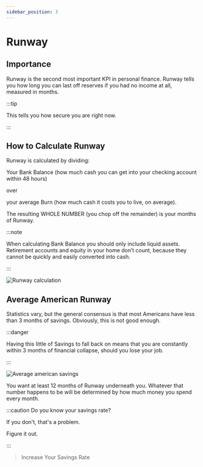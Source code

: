 ```yaml
---
sidebar_position: 3
---
```


# Runway

## Importance

Runway is the second most important KPI in personal finance. Runway tells you how long you can last off reserves if you had no income at all, measured in months.

:::tip 

This tells you how secure you are right now.

:::

## How to Calculate Runway

Runway is calculated by dividing:

Your Bank Balance (how much cash you can get into your checking account within 48 hours) 

over

your average Burn (how much cash it costs you to live, on average). 

The resulting WHOLE NUMBER (you chop off the remainder) is your months of Runway.

:::note

When calculating Bank Balance you should only include liquid assets. Retirement accounts and equity in your home don’t count, because they cannot be quickly and easily converted into cash.

:::

![Runway calculation](/img/runway-calculation.svg)

## Average American Runway

Statistics vary, but the general consensus is that most Americans have less than 3 months of savings. Obviously, this is not good enough.

:::danger

Having this little of Savings to fall back on means that you are constantly within 3 months of financial collapse, should you lose your job.

:::

![Average american savings](/img/runway-avg.svg)

You want at least 12 months of Runway underneath you. Whatever that number happens to be will be determined by how much money you spend every month.

:::caution Do you know your savings rate?

If you don't, that's a problem.

Figure it out.

:::

>Increase Your Savings Rate